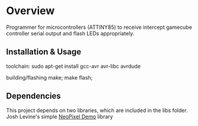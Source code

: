 # Overview

Programmer for microcontrollers (ATTINY85) to receive intercept gamecube controller serial output and
flash LEDs appropriately.

## Installation & Usage

toolchain:
    sudo apt-get install gcc-avr avr-libc avrdude

building/flashing
    make; make flash;

## Dependencies

This project depends on two libraries, which are included in the libs folder.
Josh Levine's simple [NeoPixel Demo](https://github.com/bigjosh/SimpleNeoPixelDemo) library
